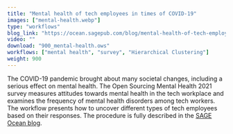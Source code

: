 ```yaml
---
title: "Mental health of tech employees in times of COVID-19"
images: ["mental-health.webp"]
type: "workflows"
blog_link: "https://ocean.sagepub.com/blog/mental-health-of-tech-employees-in-times-of-covid-19"
video: ""
download: "900_mental-health.ows"
workflows: ["mental health", "survey", "Hierarchical Clustering"]
weight: 900
---
```


The COVID-19 pandemic brought about many societal changes, including a serious effect on mental health. The Open Sourcing Mental Health 2021 survey measures attitudes towards mental health in the tech workplace and examines the frequency of mental health disorders among tech workers. The workflow presents how to uncover different types of tech employees based on their responses. The procedure is fully described in the [SAGE Ocean blog](https://ocean.sagepub.com/blog/mental-health-of-tech-employees-in-times-of-covid-19).
